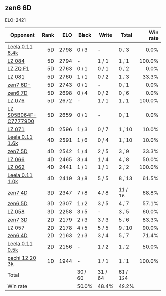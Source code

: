 ## zen6 6D ##

ELO: 2421

Opponent | Rank | ELO | Black | Write | Total | Win rate
---------|-----:|----:|-------|-------|-------|-------:
[Leela 0.11 6.4k](Leela%200.11%206.4k.md) | 5D | 2798 | 0 / 3 | - | 0 / 3 | 0.0%
[LZ 084](LZ%20084.md) | 5D | 2794 | - | 1 / 1 | 1 / 1 | 100.0%
[LZ ZQ F1](LZ%20ZQ%20F1.md) | 5D | 2763 | 0 / 1 | 0 / 1 | 0 / 2 | 0.0%
[LZ 081](LZ%20081.md) | 5D | 2760 | 1 / 1 | 0 / 2 | 1 / 3 | 33.3%
[zen7 6D-](zen7%206D-.md) | 5D | 2743 | 0 / 1 | - | 0 / 1 | 0.0%
[zen6 7D](zen6%207D.md) | 5D | 2698 | 0 / 4 | 0 / 2 | 0 / 6 | 0.0%
[LZ 076](LZ%20076.md) | 5D | 2672 | - | 1 / 1 | 1 / 1 | 100.0%
[LZ S05B064F-C77779D0](LZ%20S05B064F-C77779D0.md) | 5D | 2659 | 0 / 1 | - | 0 / 1 | 0.0%
[LZ 071](LZ%20071.md) | 4D | 2596 | 1 / 3 | 0 / 7 | 1 / 10 | 10.0%
[Leela 0.11 1.6k](Leela%200.11%201.6k.md) | 4D | 2591 | 1 / 6 | 0 / 4 | 1 / 10 | 10.0%
[zen7 5D](zen7%205D.md) | 4D | 2542 | 1 / 4 | 2 / 5 | 3 / 9 | 33.3%
[LZ 066](LZ%20066.md) | 4D | 2465 | 3 / 4 | 1 / 4 | 4 / 8 | 50.0%
[LZ 062](LZ%20062.md) | 4D | 2441 | 1 / 1 | 1 / 1 | 2 / 2 | 100.0%
[Leela 0.11 1.0k](Leela%200.11%201.0k.md) | 4D | 2419 | 3 / 8 | 5 / 5 | 8 / 13 | 61.5%
[zen7 4D](zen7%204D.md) | 3D | 2347 | 7 / 8 | 4 / 8 | 11 / 16 | 68.8%
[zen6 5D](zen6%205D.md) | 3D | 2307 | 1 / 2 | 3 / 5 | 4 / 7 | 57.1%
[LZ 058](LZ%20058.md) | 3D | 2258 | 3 / 5 | - | 3 / 5 | 60.0%
[zen7 3D](zen7%203D.md) | 2D | 2179 | 2 / 3 | 3 / 3 | 5 / 6 | 83.3%
[LZ 057](LZ%20057.md) | 2D | 2178 | 4 / 5 | 5 / 5 | 9 / 10 | 90.0%
[zen6 4D](zen6%204D.md) | 2D | 2163 | 2 / 3 | 3 / 4 | 5 / 7 | 71.4%
[Leela 0.11 0.5k](Leela%200.11%200.5k.md) | 2D | 2156 | - | 1 / 2 | 1 / 2 | 50.0%
[pachi 12.20 3k](pachi%2012.20%203k.md) | 1D | 1944 | - | 1 / 1 | 1 / 1 | 100.0%
Total | | | 30 / 60 | 31 / 64 | 61 / 124 | 
Win rate| | | 50.0% | 48.4% | 49.2% | 
